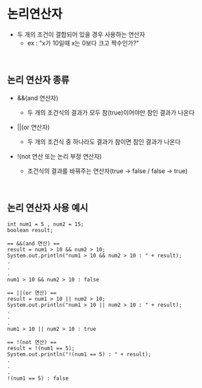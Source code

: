 # 논리연산자
+ 두 개의 조건이 결합되어 있을 경우 사용하는 연산자
    + ex : "x가 10일때 x는 0보다 크고 짝수인가?"
<br />

## 논리 연산자 종류
+ &&(and 연산자)
  + 두 개의 조건식의 결과가 모두 참(true)이어야만 참인 결과가 나온다

  
+ ||(or 연산자)
  + 두 개의 조건식 중 하나라도 결과가 참이면 참인 결과가 나온다


+ !(not 연산 또는 논리 부정 연산자)
  + 조건식의 결과를 바꿔주는 연산자(true -> false / false -> true)


<br />

## 논리 연산자 사용 예시
```
int num1 = 5 , num2 = 15;
boolean result;

== &&(and 연산) ==
result = num1 > 10 && num2 > 10;
System.out.println("num1 > 10 && num2 > 10 : " + result);
.
.
.
num1 > 10 && num2 > 10 : false
        
== ||(or 연산) ==
result = num1 > 10 || num2 > 10;
System.out.println("num1 > 10 || num2 > 10 : " + result);
.
.
.
num1 > 10 || num2 > 10 : true
        
== !(not 연산) == 
result = !(num1 == 5);
System.out.println("!(num1 == 5) : " + result);
.
.
.
!(num1 == 5) : false
```